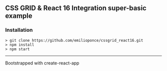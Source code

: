 ## CSS GRID & React 16 Integration super-basic example

### Installation

```shell
> git clone https://github.com/emilioponce/cssgrid_react16.git
> npm install
> npm start
```

---

Bootstrapped with create-react-app
